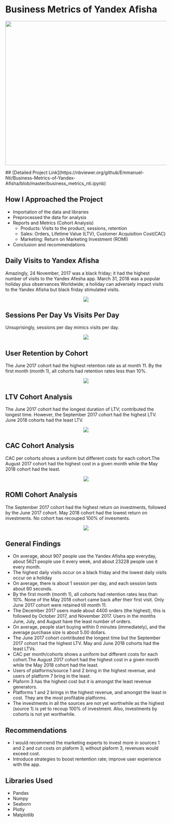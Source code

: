 # Business Metrics of Yandex Afisha
<p align ="center">
   <img src = "images/yandex-metrica.jpg"  width="1000" 
     height="450">
 </p>
## [Detailed Project Link](https://nbviewer.org/github/Emmanuel-Nti/Business-Metrics-of-Yandex-Afisha/blob/master/business_metrics_nti.ipynb) 

## How I Approached the Project
- Importation of the data and libraries
- Preprocessed the data for analysis 
- Reports and Metrics (Cohort Analysis)
  - Products: Visits to the product, sessions, retention
  - Sales: Orders, Lifetime Value (LTV), Customer Acquisition Cost(CAC)
  - Marketing: Return on Marketing Investment (ROMI)
- Conclusion and recommendations

## Daily Visits to Yandex Afisha
Amazingly, 24 November, 2017 was a black friday; it had the highest number of visits to the Yandex Afesha app. 
March 31, 2018 was a popular holiday plus observances Worldwide; a holiday can adversely impact visits to the Yandex Afisha but black friday stimulated visits.
<p align ="center">
   <img src = "images/daily visitss.png">
 </p>


## Sessions Per Day Vs Visits Per Day
Unsuprisingly, sessions per day mimics visits per day.
<p align ="center">
   <img src = "images/sessions per dayy.png">
 </p>
 
##  User Retention by Cohort
The June 2017 cohort had the highest retention rate as at month 11. By the first month (month 1), all cohorts had retention rates less than 10%. 
<p align ="center">
   <img src = "images/retention.PNG">
 </p>
 
 
## LTV Cohort Analysis
The June 2017 cohort had the longest duration of LTV; contributed the longest time. However, the September 2017 cohort had the highest LTV. 
June 2018 cohorts had the least LTV.
<p align ="center">
   <img src = "images/ltv.PNG">
 </p>
 
 
## CAC Cohort Analysis
CAC per cohorts shows a uniform but different costs for each cohort.The August 2017 cohort had the highest cost in a given month while the May 2018 cohort had the least.
<p align ="center">
   <img src = "images/cac.PNG">
 </p>
 
 
## ROMI Cohort Analysis
The September 2017 cohort had the highest return on investments, followed by the June 2017 cohort. 
May 2018 cohort had the lowest return on investments. No cohort has recouped 100% of invesments.
<p align ="center">
   <img src = "images/romis.PNG">
 </p>

## General Findings
- On average, about 907 people use the Yandex Afisha app everyday, about 5621 people use it every week, and about 23228 people use it every month.
- The highest daily visits occur on a black friday and the lowest daily visits occur on a holiday
- On average, there is about 1 session per day, and each session lasts about 60 seconds.
- By the first month (month 1), all cohorts had retention rates less than 10%. None of the May 2018 cohort came back after their first visit. Only June 2017 cohort were retained till month 11.
- The December 2017 users made about 4400 orders (the highest), this is followed by October 2017, and November 2017. Users in the months June, July, and August have the least number of orders.
- On average, people start buying within 0 minutes (immediately), and the average purchase size is about 5.00 dollars.
- The June 2017 cohort contributed the longest time but the September 2017 cohort had the highest LTV. May and June 2018 cohorts had the least LTVs.
- CAC per month/cohorts shows a uniform but different costs for each cohort.The August 2017 cohort had the highest cost in a given month while the May 2018 cohort had the least.
- Users of platforms/source 1 and 2 bring in the highest revenue, and users of platform 7 bring in the least.
- Plaform 3 has the highest cost but it is amongst the least revenue generators.
- Platforms 1 and 2 brings in the highest revenue, and amongst the least in cost. They are the most profitable platforms.
- The investments in all the sources are not yet worthwhile as the highest (source 1) is yet to recoup 100% of investment. Also, investments by cohorts is not yet worthwhile.

## Recommendations
- I would recommend the marketing experts to invest more in sources 1 and 2 and cut costs on plaform 3; without plaform 3, revenues would exceed cost.
- Introduce strategies to boost rentention rate; improve user experience with the app.

## Libraries Used
- Pandas 
- Numpy 
- Seaborn 
- Plotly
- Matplotlib    
